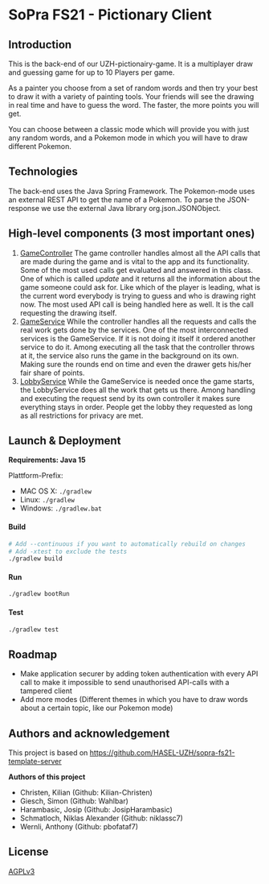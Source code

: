 # SoPra FS21 - Pictionary Client

## Introduction
This is the back-end of our UZH-pictionairy-game.
It is a multiplayer draw and guessing game for up to 10 Players per game.

As a painter you choose from a set of random words and then try your best to
draw it with a variety of painting tools. Your friends will see the drawing in
real time and have to guess the word. The faster, the more points you will get.

You can choose between a classic mode which will provide you with just any random
words, and a Pokemon mode in which you will have to draw different Pokemon.

## Technologies

The back-end uses the Java Spring Framework.
The Pokemon-mode uses an external REST API to get the name of a Pokemon. To
parse the JSON-response we use the external Java library org.json.JSONObject.

## High-level components (3 most important ones)

1. [GameController](src/main/java/ch/uzh/ifi/hase/soprafs21/controller/GameController.java) The game controller handles almost
   all the API calls that are made during the game and is vital to the app and its functionality. Some of the most used
   calls get evaluated and answered in this class. One of which is called *update* and it returns all the information
   about the game someone could ask for. Like which of the player is leading, what is the current word everybody is
   trying to guess and who is drawing right now. The most used API call is being handled here as well. It is the call
   requesting the drawing itself.
2. [GameService](src/main/java/ch/uzh/ifi/hase/soprafs21/service/GameService.java)
   While the controller handles all the requests and calls the real work gets done by the services. One of the most
   interconnected services is the GameService. If it is not doing it itself it ordered another service to do it. Among
   executing all the task that the controller throws at it, the service also runs the game in the background on its own.
   Making sure the rounds end on time and even the drawer gets his/her fair share of points.
3. [LobbyService](src/main/java/ch/uzh/ifi/hase/soprafs21/service/LobbyService.java) While the GameService is needed once the game
   starts, the LobbyService does all the work that gets us there. Among handling and executing the request send by its
   own controller it makes sure everything stays in order. People get the lobby they requested as long as all
   restrictions for privacy are met.

## Launch & Deployment

**Requirements: Java 15**

Plattform-Prefix:

-   MAC OS X: `./gradlew`
-   Linux: `./gradlew`
-   Windows: `./gradlew.bat`

#### Build

```bash
# Add --continuous if you want to automatically rebuild on changes
# Add -xtest to exclude the tests
./gradlew build
```

#### Run

```bash
./gradlew bootRun
```

#### Test

```bash
./gradlew test
```

## Roadmap

* Make application securer by adding token authentication with every API call
to make it impossible to send unauthorised API-calls with a tampered client
* Add more modes (Different themes in which you have to draw words about a
certain topic, like our Pokemon mode)

## Authors and acknowledgement

This project is based on https://github.com/HASEL-UZH/sopra-fs21-template-server

**Authors of this project**

* Christen, Kilian (Github: Kilian-Christen)
* Giesch, Simon (Github: Wahlbar)
* Harambasic, Josip (Github: JosipHarambasic)
* Schmatloch, Niklas Alexander (Github: niklassc7)
* Wernli, Anthony (Github: pbofataf7)

## License

[AGPLv3](LICENSE)
